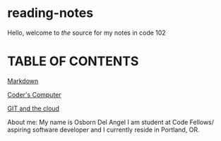 # reading-notes
Hello, welcome to *the* source for my notes in code 102
# TABLE OF CONTENTS
[Markdown](learningmarkdown.md)


[Coder's Computer](coderscomputer.md)

[GIT and the cloud](gitandthecloud.md)


About me: My name is Osborn Del Angel I am student at Code Fellows/ aspiring software developer and I currently reside in Portland, OR. 